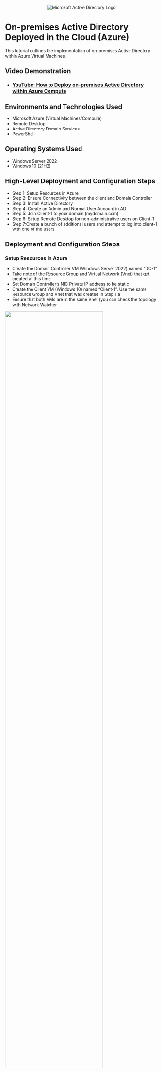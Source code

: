 <p align="center">
<img src="https://i.imgur.com/pU5A58S.png" alt="Microsoft Active Directory Logo"/>
</p>

<h1>On-premises Active Directory Deployed in the Cloud (Azure)</h1>
This tutorial outlines the implementation of on-premises Active Directory within Azure Virtual Machines.<br />


<h2>Video Demonstration</h2>

- ### [YouTube: How to Deploy on-premises Active Directory within Azure Compute](https://www.youtube.com)

<h2>Environments and Technologies Used</h2>

- Microsoft Azure (Virtual Machines/Compute)
- Remote Desktop
- Active Directory Domain Services
- PowerShell

<h2>Operating Systems Used </h2>

- Windows Server 2022
- Windows 10 (21H2)

<h2>High-Level Deployment and Configuration Steps</h2>

- Step 1: Setup Resources in Azure
- Step 2: Ensure Connectivity between the client and Domain Controller
- Step 3: Install Active Directory
- Step 4: Create an Admin and Normal User Account in AD
- Step 5: Join Client-1 to your domain (mydomain.com)
- Step 6: Setup Remote Desktop for non-administrative users on Client-1
- Step 7:Create a bunch of additional users and attempt to log into client-1 with one of the users

<h2>Deployment and Configuration Steps</h2>

<h3>Setup Resources in Azure</h3>

 - Create the Domain Controller VM (Windows Server 2022) named “DC-1”
 - Take note of the Resource Group and Virtual Network (Vnet) that get created at this time
 - Set Domain Controller’s NIC Private IP address to be static
 - Create the Client VM (Windows 10) named “Client-1”. Use the same Resource Group and Vnet that was created in Step 1.a
 - Ensure that both VMs are in the same Vnet (you can check the topology with Network Watcher

<p>
<img src="https://i.imgur.com/1FnfUQG.png" height="80%" width="80%"/>
</p>

<br />

<h3>Ensure Connectivity between the client and Domain Controller</h3>

 - Login to Client-1 with Remote Desktop and ping DC-1’s private IP address with ping -t <ip address> (perpetual ping)
 - Login to the Domain Controller and enable ICMPv4 in on the local windows Firewall
 - Check back at Client-1 to see the ping succeed

<p>
<img src="https://i.imgur.com/uuVvhGj.png" height="80%" width="80%"/>
<img src="https://i.imgur.com/mdJw4Cq.png" height="80%" width="80%"/>
</p>

<br />

<h3>Install Active Directory</h3>

 - Login to DC-1 and install Active Directory Domain Services
 - Promote as a DC: Setup a new forest as mydomain.com (can be anything, just remember what it is)
 - Restart and then log back into DC-1 as user: mydomain.com\labuser

<p>
<img src="https://i.imgur.com/qrgE1gt.png" height="80%" width="80%"/>
</p>

<br />

<h3>Create an Admin and Normal User Account in AD</h3>

 - In Active Directory Users and Computers (ADUC), create an Organizational Unit (OU) called “_EMPLOYEES”
 - Create a new OU named “_ADMINS”
 - Create a new employee named “Jane Doe” (same password) with the username of “jane_admin”
 - Add jane_admin to the “Domain Admins” Security Group
 - Log out/close the Remote Desktop connection to DC-1 and log back in as “mydomain.com\jane_admin”
 - User jane_admin as your admin account from now on

<p>
<img src="https://i.imgur.com/a5cZk8I.png" height="80%" width="80%"/>
</p>

<br />

 <h3>Join Client-1 to your domain (mydomain.com)</h3>
 
 - From the Azure Portal, set Client-1’s DNS settings to the DC’s Private IP address
 - From the Azure Portal, restart Client-1
 - Login to Client-1 (Remote Desktop) as the original local admin (labuser) and join it to the domain (computer will restart)
 - Login to the Domain Controller (Remote Desktop) and verify Client-1 shows up in Active Directory Users and Computers (ADUC) inside the “Computers” container on the root of the domain
 - Create a new OU named “_CLIENTS” and drag Client-1 into there

<p>
<img src="https://i.imgur.com/MMoIvrn.png" height="80%" width="80%"/>
</p>

<br />
 
 <h3>Setup Remote Desktop for non-administrative users on Client-1</h3>
 
 - Log into Client-1 as mydomain.com\jane_admin and open system properties
 - Click “Remote Desktop”
 - Allow “domain users” access to remote desktop
 - You can now log into Client-1 as a normal, non-administrative user now
 - Normally you’d want to do this with Group Policy that allows you to change MANY systems at once (maybe a future lab)

<p>
<img src="https://i.imgur.com/FM6lCej.png" height="80%" width="80%"/>
</p>

<br />
 
 <h3>Create a bunch of additional users and attempt to log into client-1 with one of the users</h3>
 
 - Login to DC-1 as jane_admin
 - Open PowerShell_ise as an administrator
 - Create a new File and paste the contents of the script into it (https://github.com/VincentGonzalez123/AD_PowerShell/blob/main/Generate-Names-Create-Users.ps1)
 - Run the script and observe the accounts being created
 - When finished, open ADUC and observe the accounts in the appropriate OU
 - attempt to log into Client-1 with one of the accounts (take note of the password in the script)

 <p>
<img src="https://i.imgur.com/JvVn0y7.png" height="80%" width="80%"/>
</p>

<br />
